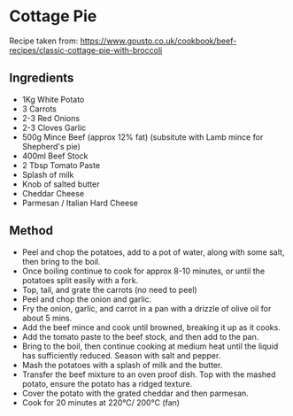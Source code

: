 # Cottage Pie

Recipe taken from: https://www.gousto.co.uk/cookbook/beef-recipes/classic-cottage-pie-with-broccoli

## Ingredients

- 1Kg White Potato
- 3 Carrots
- 2-3 Red Onions
- 2-3 Cloves Garlic
- 500g Mince Beef (approx 12% fat) (subsitute with Lamb mince for Shepherd's pie)
- 400ml Beef Stock
- 2 Tbsp Tomato Paste
- Splash of milk
- Knob of salted butter
- Cheddar Cheese
- Parmesan / Italian Hard Cheese

## Method

- Peel and chop the potatoes, add to a pot of water, along with some salt, then bring to the boil.
- Once boiling continue to cook for approx 8-10 minutes, or until the potatoes split easily with a fork.
- Top, tail, and grate the carrots (no need to peel)
- Peel and chop the onion and garlic.
- Fry the onion, garlic, and carrot in a pan with a drizzle of olive oil for about 5 mins.
- Add the beef mince and cook until browned, breaking it up as it cooks.
- Add the tomato paste to the beef stock, and then add to the pan. 
- Bring to the boil, then continue cooking at medium heat until the liquid has sufficiently reduced. Season with salt and pepper.
- Mash the potatoes with a splash of milk and the butter.
- Transfer the beef mixture to an oven proof dish. Top with the mashed potato, ensure the potato has a ridged texture.
- Cover the potato with the grated cheddar and then parmesan.
- Cook for 20 minutes at 220°C/ 200°C (fan)
